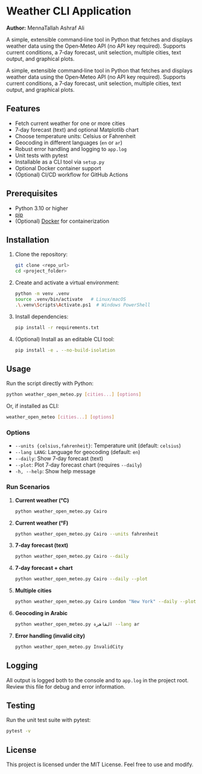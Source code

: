 # Weather CLI Application

**Author:** MennaTallah Ashraf Ali

A simple, extensible command‑line tool in Python that fetches and displays weather data using the Open‑Meteo API (no API key required). Supports current conditions, a 7‑day forecast, unit selection, multiple cities, text output, and graphical plots.

A simple, extensible command‑line tool in Python that fetches and displays weather data using the Open‑Meteo API (no API key required). Supports current conditions, a 7‑day forecast, unit selection, multiple cities, text output, and graphical plots.

## Features

* Fetch current weather for one or more cities
* 7‑day forecast (text) and optional Matplotlib chart
* Choose temperature units: Celsius or Fahrenheit
* Geocoding in different languages (`en` or `ar`)
* Robust error handling and logging to `app.log`
* Unit tests with pytest
* Installable as a CLI tool via `setup.py`
* Optional Docker container support
* (Optional) CI/CD workflow for GitHub Actions

## Prerequisites

* Python 3.10 or higher
* [pip](https://pip.pypa.io/en/stable/)
* (Optional) [Docker](https://www.docker.com/) for containerization

## Installation

1. Clone the repository:

   ```bash
   git clone <repo_url>
   cd <project_folder>
   ```
2. Create and activate a virtual environment:

   ```bash
   python -m venv .venv
   source .venv/bin/activate   # Linux/macOS
   .\.venv\Scripts\Activate.ps1  # Windows PowerShell
   ```
3. Install dependencies:

   ```bash
   pip install -r requirements.txt
   ```
4. (Optional) Install as an editable CLI tool:

   ```bash
   pip install -e . --no-build-isolation
   ```

## Usage

Run the script directly with Python:

```bash
python weather_open_meteo.py [cities...] [options]
```

Or, if installed as CLI:

```bash
weather_open_meteo [cities...] [options]
```

### Options

* `--units {celsius,fahrenheit}`: Temperature unit (default: `celsius`)
* `--lang LANG`: Language for geocoding (default: `en`)
* `--daily`: Show 7‑day forecast (text)
* `--plot`: Plot 7‑day forecast chart (requires `--daily`)
* `-h, --help`: Show help message

### Run Scenarios

1. **Current weather (°C)**

   ```bash
   python weather_open_meteo.py Cairo
   ```
2. **Current weather (°F)**

   ```bash
   python weather_open_meteo.py Cairo --units fahrenheit
   ```
3. **7‑day forecast (text)**

   ```bash
   python weather_open_meteo.py Cairo --daily
   ```
4. **7‑day forecast + chart**

   ```bash
   python weather_open_meteo.py Cairo --daily --plot
   ```
5. **Multiple cities**

   ```bash
   python weather_open_meteo.py Cairo London "New York" --daily --plot --units fahrenheit
   ```
6. **Geocoding in Arabic**

   ```bash
   python weather_open_meteo.py القاهرة --lang ar
   ```
7. **Error handling (invalid city)**

   ```bash
   python weather_open_meteo.py InvalidCity
   ```

## Logging

All output is logged both to the console and to `app.log` in the project root. Review this file for debug and error information.

## Testing

Run the unit test suite with pytest:

```bash
pytest -v
```

## License

This project is licensed under the MIT License. Feel free to use and modify.
